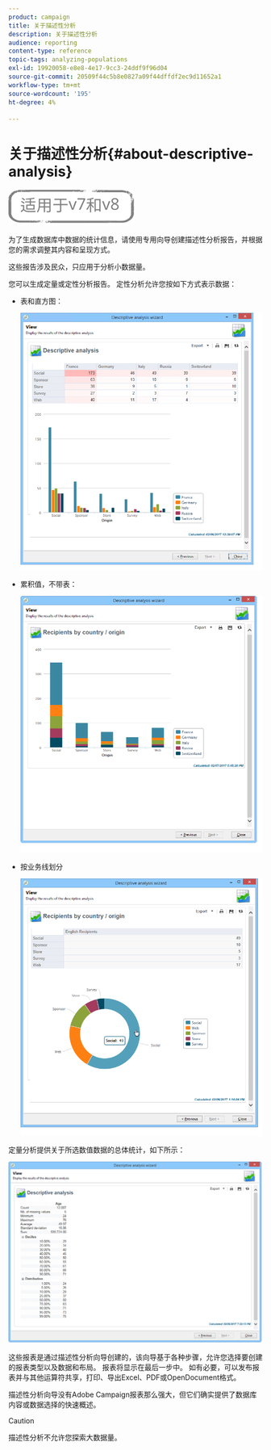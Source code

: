 ```yaml
---
product: campaign
title: 关于描述性分析
description: 关于描述性分析
audience: reporting
content-type: reference
topic-tags: analyzing-populations
exl-id: 19920058-e8e8-4e17-9cc3-24ddf9f96d04
source-git-commit: 20509f44c5b8e0827a09f44dffdf2ec9d11652a1
workflow-type: tm+mt
source-wordcount: '195'
ht-degree: 4%

---
```


# 关于描述性分析{#about-descriptive-analysis}

![](../../assets/common.svg)

为了生成数据库中数据的统计信息，请使用专用向导创建描述性分析报告，并根据您的需求调整其内容和呈现方式。

这些报告涉及民众，只应用于分析小数据量。

您可以生成定量或定性分析报告。 定性分析允许您按如下方式表示数据：

* 表和直方图：

   ![](assets/reporting_descriptive_sample_1.png)

* 累积值，不带表：

   ![](assets/reporting_descriptive_sample_3.png)

* 按业务线划分

   ![](assets/reporting_descriptive_sample_2.png)

定量分析提供关于所选数值数据的总体统计，如下所示：

![](assets/reporting_descriptive_quantitative_sample.png)

这些报表是通过描述性分析向导创建的，该向导基于各种步骤，允许您选择要创建的报表类型以及数据和布局。 报表将显示在最后一步中。 如有必要，可以发布报表并与其他运算符共享，打印、导出Excel、PDF或OpenDocument格式。

描述性分析向导没有Adobe Campaign报表那么强大，但它们确实提供了数据库内容或数据选择的快速概述。

>[!CAUTION]
>
>描述性分析不允许您探索大数据量。
